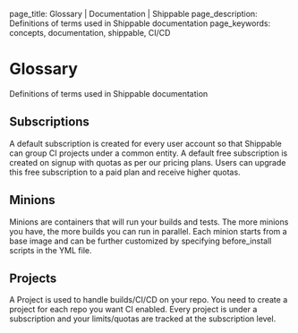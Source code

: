 page_title: Glossary | Documentation | Shippable
page_description: Definitions of terms used in Shippable documentation
page_keywords: concepts, documentation, shippable, CI/CD

# Glossary

Definitions of terms used in Shippable documentation

## Subscriptions

A default subscription is created for every user account so that
Shippable can group CI projects under a common entity. A default free
subscription is created on signup with quotas as per our pricing plans.
Users can upgrade this free subscription to a paid plan and receive
higher quotas.

## Minions

Minions are containers that will run your builds and tests. The more
minions you have, the more builds you can run in parallel. Each minion
starts from a base image and can be further customized by specifying
before_install scripts in the YML file.

## Projects

A Project is used to handle builds/CI/CD on your repo. You need to
create a project for each repo you want CI enabled. Every project is
under a subscription and your limits/quotas are tracked at the
subscription level.

